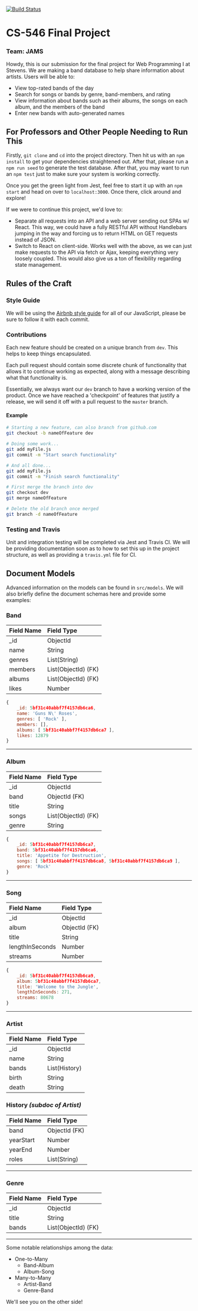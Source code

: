 [![Build Status](https://travis-ci.com/CS546-JAMS/final-project.svg?branch=master)](https://travis-ci.com/CS546-JAMS/final-project)

# CS-546 Final Project
### Team: JAMS

Howdy, this is our submission for the final project for Web Programming I at Stevens.  We are making a band database to help share information about artists.  Users will be able to:

- View top-rated bands of the day
- Search for songs or bands by genre, band-members, and rating
- View information about bands such as their albums, the songs on each album, and the members of the band
- Enter new bands with auto-generated names

## For Professors and Other People Needing to Run This
Firstly, `git clone` and `cd` into the project directory.  Then hit us with an `npm install` to get your dependencies straightened out.  After that, please run a `npm run seed` to generate the test database.  After that, you may want to run an `npm test` just to make sure your system is working correctly.

Once you get the green light from Jest, feel free to start it up with an `npm start` and head on over to `localhost:3000`.  Once there, click around and explore!

If we were to continue this project, we'd love to:
- Separate all requests into an API and a web server sending out SPAs w/ React.  This way, we could have a fully RESTful API without Handlebars jumping in the way and forcing us to return HTML on GET requests instead of JSON.
- Switch to React on client-side.  Works well with the above, as we can just make requests to the API via fetch or Ajax, keeping everything very loosely coupled.  This would also give us a ton of flexibility regarding state management.

## Rules of the Craft

### Style Guide
We will be using the [Airbnb style guide](https://github.com/airbnb/javascript) for all of our JavaScript, please be sure to follow it with each commit.

### Contributions
Each new feature should be created on a unique branch from `dev`.  This helps to keep things encapsulated.

Each pull request should contain some discrete chunk of functionality that allows it to continue working as expected, along with a message describing what that functionality is.  

Essentially, we always want our `dev` branch to have a working version of the product.  Once we have reached a 'checkpoint' of features that justify a release, we will send it off with a pull request to the `master` branch.

#### Example

```bash
# Starting a new feature, can also branch from github.com
git checkout -b nameOfFeature dev

# Doing some work...
git add myFile.js
git commit -m "Start search functionality"

# And all done...
git add myFile.js
git commit -m "Finish search functionality"

# First merge the branch into dev
git checkout dev
git merge nameOfFeature

# Delete the old branch once merged
git branch -d nameOfFeature
```

### Testing and Travis
Unit and integration testing will be completed via Jest and Travis CI.  We will be providing documentation soon as to how to set this up in the project structure, as well as providing a `travis.yml` file for CI.

## Document Models
Advanced information on the models can be found in `src/models`.  We will also briefly define the document schemas here and provide some examples:

### Band
|   Field Name   |      Field Type      |
|:---------------|:---------------------|
| _id            | ObjectId             |
| name           | String               |
| genres         | List(String)         |
| members        | List(ObjectId) (FK)  |
| albums         | List(ObjectId) (FK)  |
| likes          | Number               |

``` javascript
{
    _id: 5bf31c40abbf7f4157db6ca6,
    name: 'Guns N\' Roses',
    genres: [ 'Rock' ],
    members: [],
    albums: [ 5bf31c40abbf7f4157db6ca7 ],
    likes: 12879
}
```

---

### Album
|   Field Name   |      Field Type      |
|:---------------|:---------------------|
| _id            | ObjectId             |
| band           | ObjectId (FK)        |
| title          | String               |
| songs          | List(ObjectId) (FK)  |
| genre          | String               |

``` javascript
{
    _id: 5bf31c40abbf7f4157db6ca7,
    band: 5bf31c40abbf7f4157db6ca6,
    title: 'Appetite for Destruction',
    songs: [ 5bf31c40abbf7f4157db6ca8, 5bf31c40abbf7f4157db6ca9 ],
    genre: 'Rock'
}
```

---

### Song
|   Field Name   |      Field Type      |
|:---------------|:---------------------|
| _id            | ObjectId             |
| album          | ObjectId (FK)        |
| title          | String               |
| lengthInSeconds| Number               |
| streams        | Number               |

``` javascript
{
    _id: 5bf31c40abbf7f4157db6ca9,
    album: 5bf31c40abbf7f4157db6ca7,
    title: 'Welcome to the Jungle',
    lengthInSeconds: 271,
    streams: 80678
}
```
---

### Artist
|   Field Name   |      Field Type      |
|:---------------|:---------------------|
| _id            | ObjectId             |
| name           | String               |
| bands          | List(History)        |
| birth          | String               |
| death          | String               |

### History _(subdoc of Artist)_
|   Field Name   |      Field Type      |
|:---------------|:---------------------|
| band           | ObjectId (FK)        |
| yearStart      | Number               |
| yearEnd        | Number               |
| roles          | List(String)         |

---

### Genre
|   Field Name   |      Field Type      |
|:---------------|:---------------------|
| _id            | ObjectId             |
| title          | String               |
| bands          | List(ObjectId) (FK)  |

---

Some notable relationships among the data:
- One-to-Many
    - Band-Album
    - Album-Song
- Many-to-Many
    - Artist-Band
    - Genre-Band

We'll see you on the other side!